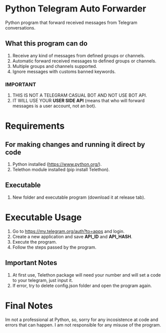 # Python Telegram Auto Forwarder
Python program that forward received messages from Telegram conversations.

## What this program can do
  1. Receive any kind of messages from defined groups or channels.
  2. Automatic forward received messages to defined groups or channels.
  3. Multiple groups and channels supported.
  4. Ignore messages with customs banned keywords.

### IMPORTANT
  1. THIS IS NOT A TELEGRAM CASUAL BOT AND NOT USE BOT API.
  2. IT WILL USE YOUR **USER SIDE API** (means that who will forward messages is a user account, not an bot).

# Requirements

## For making changes and running it direct by code
  1. Python installed (https://www.python.org/).
  2. Telethon module installed (pip install Telethon).

## Executable
  1. New folder and executable program (download it at release tab).

# Executable Usage
  1. Go to https://my.telegram.org/auth?to=apps and login.
  2. Create a new application and save **API_ID** and **API_HASH**.
  3. Execute the program.
  4. Follow the steps passed by the program.

## Important Notes
  1. At first use, Telethon package will need your number and will set a code to your telegram, just input it.
  2. If error, try to delete config.json folder and open the program again.

# Final Notes
Im not a professional at Python, so, sorry for any incosistence at code and errors that can happen.
I am not responsible for any misuse of the program.
